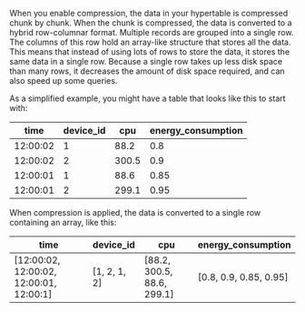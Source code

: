 When you enable compression, the data in your hypertable is compressed chunk by
chunk. When the chunk is compressed, the data is converted to a hybrid
row-columnar format. Multiple records are grouped into a single row. The columns
of this row hold an array-like structure that stores all the data. This means
that instead of using lots of rows to store the data, it stores the same data in
a single row. Because a single row takes up less disk space than many rows, it
decreases the amount of disk space required, and can also speed up some queries.

As a simplified example, you might have a table that looks like this to start with:

|time|device_id|cpu|energy_consumption|
|-|-|-|-|
|12:00:02|1|88.2|0.8|
|12:00:02|2|300.5|0.9|
|12:00:01|1|88.6|0.85|
|12:00:01|2|299.1|0.95|

When compression is applied, the data is converted to a single row containing an
array, like this:

|time|device_id|cpu|energy_consumption|
|-|-|-|-|
|[12:00:02, 12:00:02, 12:00:01, 12:00:1]|[1, 2, 1, 2]|[88.2, 300.5, 88.6, 299.1]|[0.8, 0.9, 0.85, 0.95]|
